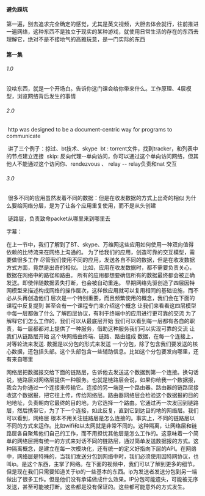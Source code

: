 #### 避免踩坑

​		第一遍，别去追求完全确定的感觉，尤其是英文视频，大胆去体会就行，往前推进一遍
​		网络，这种东西不是独立于现实的某种游戏，就使用日常生活的存在的东西去理解它，绝对不是不接地气的高雅玩意，是一门实际的东西

#### 第一集

###### 1.0

​		没啥东西，就是一个开场白。告诉你这门课会给你带来什么。工作原理、4层模型，浏览网络背后发生的事情

###### 2.0

​	http was designed to be a document-centric way for programs to communicate

​	讲了三个例子：掠过、bt技术、skype
​	bt : torrent文件，找到tracker，和列表中的节点建立连接
​	skip: 反向代理--单向访问，你可以通过这个单向访问网络，但其他人不能通过这个访问你、rendezvous 、 relay  -- relay负责和nat 交互

###### 3.0

​		很多不同的应用虽然发着不同的数据：但是在收发数据的方式上出奇的相似
​		为什么要给网络分层，是为了让各个应用重复使用，而不是从头创建

​		链路层，负责致命packet从哪里来到哪里去

字幕：

​		在上一节中，我们了解到了BT、skype、万维网这些应用如何使用一种双向值得依赖的比特流来在网络上沟通的。
为了给我们的应用，创造可靠的交互模型，需要做很多工作
尽管我们使用不同的应用，发送各自不同的数据，但是在收发数据方式方面，竟然是出奇的相似。
比如，应用在收发数据时，都不需要负责关心，数据在网络中的路径和路由。
所有的应用都想要确信所有的数据最终都会被正确发送。即使伴随数据丢失打断，也会被自动重连。
早期网络先驱创造了四层因特网模型来描述构成网络的操作层次，这样做应用就可以复用相同的基础设施，而不必从头再创造他们
层次是一个特别重要，而且频繁使用的概念，我们会在下面的课程中反复提到
甚至会有一个课程专门来介绍这个概念
让我们来看看这四层模型中每一层都做了什么
了解四层协议，有利于终端中的应用进行更可靠的交流
为了解释它们怎么工作的，我们可以从最底层开始
我们可以看到每一层都有各自的职责，每一层都都对上提供了一种服务，借助这种服务我们可以实现可靠的交流
让我们从链路层开始
这个块网络由终端、链路、路由组成
数据，在每一个连接上，对等轮流来发送.
数据是以分包的形式来发送
一个分包，除了包含我们要发送的核心数据，还包括头部。这个头部包含一些辅助信息。比如这个分包要发向哪里，还有来自哪里

网络层把数据报交给下面的链路层，告诉他去发送这个数据到第一个连接。换句话说，链路层对网络层提供一种服务。也就是链路层会说，如果你给我一个数据报，我会为你通过一个连接来传输它。连接的另一端是一个路由器。路由器的链路层接收这个数据报，把它往上传，传给网络层。路由器网络层会检验这个数据报的目的地地址，负责朝向它最终的目的地，为它选择一个路由。它通过再一次发回到链路层，然后携带它，为了下一个连接，如此反复，直到它到达目的地的网络层。我们可以看到，网络层 根本不用关注链路层是怎么连接的。事实上，不同的链路层以不同的方式来运作。比如wifi和以太网就是非常不同的。这种隔离，让网络层和链路层各自聚焦他们自己的工作，而不用担忧其他层是怎么工作的。这意味着一个简单的网络层拥有统一的方式来对话不同的链路层，通过简单发送数据报的方式。这种隔离概念，是建立在每一次模块化，还有统一的定义好指向下层的API。在网络中，网络层是特殊的，当我们发送分包到网络中时，我们必须使用因特网协议，也叫ip。是这个东西，主掌了网络。在下面的视频中，我们可以了解到更多的细节。但是现在我们只需要知道关于ip的一些基本的东西。ip为发送者发送分包到另一端做出了很多工作。但是他们没有承诺做成什么效果。IP分包可能遗失，可能被无序发送，甚至可能被打断。这些都是没有保证的。这些都可能意外的方式发生。